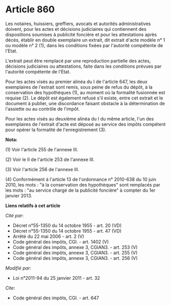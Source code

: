# Article 860

Les notaires, huissiers, greffiers, avocats et autorités administratives doivent, pour les actes et décisions judiciaires qui
contiennent des dispositions soumises à publicité foncière et pour les attestations après décès, établir en double exemplaire
un extrait, dit extrait d'acte modèle n° 1 ou modèle n° 2 (1), dans les conditions fixées par l'autorité compétente de
l'Etat.

L'extrait peut être remplacé par une reproduction partielle des actes, décisions judiciaires ou attestations, faite dans les
conditions prévues par l'autorité compétente de l'Etat. 

Pour les actes visés au premier alinéa du I de l'article 647, les deux exemplaires de l'extrait sont remis, sous peine de
refus du dépôt, à la conservation des hypothèques (1), au moment où la formalité fusionnée est requise (2). Le dépôt est
également refusé s'il existe, entre cet extrait et le document à publier, une discordance faisant obstacle à la détermination
de l'assiette ou au contrôle de l'impôt. 

Pour les actes visés au deuxième alinéa du I du même article, l'un des exemplaires de l'extrait d'acte est déposé au service
des impôts compétent pour opérer la formalité de l'enregistrement (3).

**Nota:**

(1) Voir l'article 255 de l'annexe III.

(2) Voir le II de l'article 253 de l'annexe III.

(3) Voir l'article 256 de l'annexe III.

(4) Conformément à l'article 13 de l'ordonnance n° 2010-638 du 10 juin 2010, les mots : "à la conservation des hypothèques"
sont remplacés par les mots : "au service chargé de la publicité foncière" à compter du 1er janvier 2013.

**Liens relatifs à cet article**

_Cité par_:

  - Décret n°55-1350 du 14 octobre 1955 - art. 20 (VD)
  - Décret n°55-1350 du 14 octobre 1955 - art. 47 (VD)
  - Arrêté du 22 mai 2006 - art. 2 (V)
  - Code général des impôts, CGI. - art. 1402 (V)
  - Code général des impôts, annexe 3, CGIAN3. - art. 253 (V)
  - Code général des impôts, annexe 3, CGIAN3. - art. 255 (V)
  - Code général des impôts, annexe 3, CGIAN3. - art. 256 (V)

_Modifié par_:

  - Loi n°2011-94 du 25 janvier 2011 - art. 32

_Cite_:

  - Code général des impôts, CGI. - art. 647
